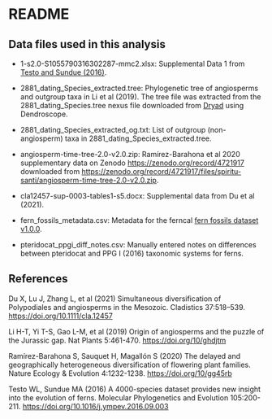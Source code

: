 # README

## Data files used in this analysis

- 1-s2.0-S1055790316302287-mmc2.xlsx: Supplemental Data 1 from [Testo and Sundue (2016)](https://doi.org/10.1016/j.ympev.2016.09.003).

- 2881_dating_Species_extracted.tree: Phylogenetic tree of angiosperms and outgroup taxa in Li et al (2019). The tree file was extracted from the 2881_dating_Species.tree nexus file downloaded from [Dryad](https://datadryad.org/stash/dataset/doi:10.5061/dryad.bq091cg) using Dendroscope.

- 2881_dating_Species_extracted_og.txt: List of outgroup (non-angiosperm) taxa in 2881_dating_Species_extracted.tree.

- angiosperm-time-tree-2.0-v2.0.zip: Ramírez-Barahona et al 2020 supplementary data on Zenodo https://zenodo.org/record/4721917 downloaded from https://zenodo.org/record/4721917/files/spiritu-santi/angiosperm-time-tree-2.0-v2.0.zip.

- cla12457-sup-0003-tables1-s5.docx: Supplemental data from Du et al (2021).

- fern_fossils_metadata.csv: Metadata for the ferncal [fern fossils dataset v1.0.0](https://github.com/fernphy/ferncal/archive/refs/tags/v1.0.0.zip).

- pteridocat_ppgi_diff_notes.csv: Manually entered notes on differences between pteridocat and PPG I (2016) taxonomic systems for ferns.

## References

Du X, Lu J, Zhang L, et al (2021) Simultaneous diversification of Polypodiales and angiosperms in the Mesozoic. Cladistics 37:518–539. https://doi.org/10.1111/cla.12457

Li H-T, Yi T-S, Gao L-M, et al (2019) Origin of angiosperms and the puzzle of the Jurassic gap. Nat Plants 5:461-470. https://doi.org/10/ghdjtm

Ramírez-Barahona S, Sauquet H, Magallón S (2020) The delayed and geographically heterogeneous diversification of flowering plant families. Nature Ecology & Evolution 4:1232-1238. https://doi.org/10/gg45rb

Testo WL, Sundue MA (2016) A 4000-species dataset provides new insight into the evolution of ferns. Molecular Phylogenetics and Evolution 105:200-211. https://doi.org/10.1016/j.ympev.2016.09.003
